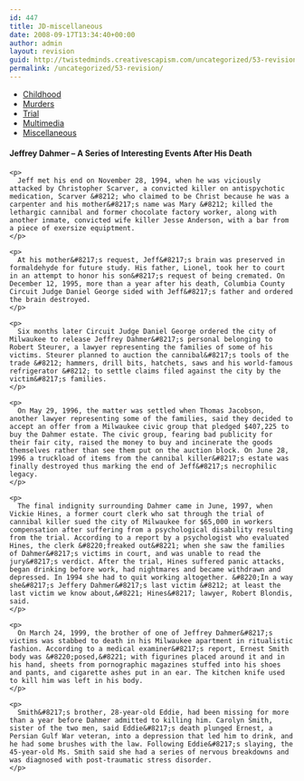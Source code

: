 ```yaml
---
id: 447
title: JD-miscellaneous
date: 2008-09-17T13:34:40+00:00
author: admin
layout: revision
guid: http://twistedminds.creativescapism.com/uncategorized/53-revision/
permalink: /uncategorized/53-revision/
---
```

<p class="dropcap-first">
  <ul id="navlist">
    <li>
      <a href="/serial-killers/jeffrey-dahmer/" title="Jeffrey Dahmer's Childhood">Childhood</a>
    </li>
    <li>
      <a href="/serial-killers/jeffrey-dahmer/JD-murders/" title="how it all began - his victims and the way he killed them">Murders</a>
    </li>
    <li>
      <a href="/serial-killers/jeffrey-dahmer/JD-trial/" title="After he got caught - trial">Trial</a>
    </li>
    <li>
      <a href="/serial-killers/jeffrey-dahmer/JD-multimedia/" title="pictures, audio and video recordings">Multimedia</a>
    </li>
    <li id="active">
      <a href="/serial-killers/jeffrey-dahmer/JD-miscellaneous/" id="current" title="a series of interesting events after his death">Miscellaneous</a>
    </li>
  </ul>
  
  <div class="body">
    <h4>
      Jeffrey Dahmer &#8211; A Series of Interesting Events After His Death
    </h4>
    
    <p>
      Jeff met his end on November 28, 1994, when he was viciously attacked by Christopher Scarver, a convicted killer on antispychotic medication, Scarver &#8212; who claimed to be Christ because he was a carpenter and his mother&#8217;s name was Mary &#8212; killed the lethargic cannibal and former chocolate factory worker, along with another inmate, convicted wife killer Jesse Anderson, with a bar from a piece of exersize equiptment.
    </p>
    
    <p>
      At his mother&#8217;s request, Jeff&#8217;s brain was preserved in formaldehyde for future study. His father, Lionel, took her to court in an attempt to honor his son&#8217;s request of being cremated. On December 12, 1995, more than a year after his death, Columbia County Circuit Judge Daniel George sided with Jeff&#8217;s father and ordered the brain destroyed.
    </p>
    
    <p>
      Six months later Circuit Judge Daniel George ordered the city of Milwaukee to release Jeffrey Dahmer&#8217;s personal belonging to Robert Steurer, a lawyer representing the families of some of his victims. Steurer planned to auction the cannibal&#8217;s tools of the trade &#8212; hammers, drill bits, hatchets, saws and his world-famous refrigerator &#8212; to settle claims filed against the city by the victim&#8217;s families.
    </p>
    
    <p>
      On May 29, 1996, the matter was settled when Thomas Jacobson, another lawyer representing some of the families, said they decided to accept an offer from a Milwaukee civic group that pledged $407,225 to buy the Dahmer estate. The civic group, fearing bad publicity for their fair city, raised the money to buy and incinerate the goods themselves rather than see them put on the auction block. On June 28, 1996 a truckload of items from the cannibal killer&#8217;s estate was finally destroyed thus marking the end of Jeff&#8217;s necrophilic legacy.
    </p>
    
    <p>
      The final indignity surrounding Dahmer came in June, 1997, when Vickie Hines, a former court clerk who sat through the trial of cannibal killer sued the city of Milwaukee for $65,000 in workers compensation after suffering from a psychological disability resulting from the trial. According to a report by a psychologist who evaluated Hines, the clerk &#8220;freaked out&#8221; when she saw the families of Dahmer&#8217;s victims in court, and was unable to read the jury&#8217;s verdict. After the trial, Hines suffered panic attacks, began drinking before work, had nightmares and became withdrawn and depressed. In 1994 she had to quit working altogether. &#8220;In a way she&#8217;s Jeffery Dahmer&#8217;s last victim &#8212; at least the last victim we know about,&#8221; Hines&#8217; lawyer, Robert Blondis, said.
    </p>
    
    <p>
      On March 24, 1999, the brother of one of Jeffrey Dahmer&#8217;s victims was stabbed to death in his Milwaukee apartment in ritualistic fashion. According to a medical examiner&#8217;s report, Ernest Smith body was &#8220;posed,&#8221; with figurines placed around it and in his hand, sheets from pornographic magazines stuffed into his shoes and pants, and cigarette ashes put in an ear. The kitchen knife used to kill him was left in his body.
    </p>
    
    <p>
      Smith&#8217;s brother, 28-year-old Eddie, had been missing for more than a year before Dahmer admitted to killing him. Carolyn Smith, sister of the two men, said Eddie&#8217;s death plunged Ernest, a Persian Gulf War veteran, into a depression that led him to drink, and he had some brushes with the law. Following Eddie&#8217;s slaying, the 45-year-old Ms. Smith said she had a series of nervous breakdowns and was diagnosed with post-traumatic stress disorder.
    </p>